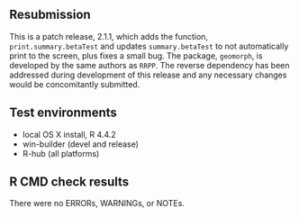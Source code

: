 ## Resubmission

This is a patch release, 2.1.1, which adds the function, 
`print.summary.betaTest` and updates `summary.betaTest` to not automatically
print to the screen, plus fixes a small bug.  The package, `geomorph`, is developed by the same 
authors as `RRPP`.  The reverse dependency has been addressed during 
development of this release and any necessary changes would be 
concomitantly submitted. 

## Test environments
* local OS X install, R 4.4.2
* win-builder (devel and release)
* R-hub (all platforms)

## R CMD check results
There were no ERRORs, WARNINGs, or NOTEs.
